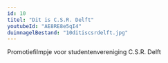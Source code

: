 ```yaml
---
id: 10
titel: "Dit is C.S.R. Delft"
youtubeId: "AE8RE8e5qI4"
duimnagelBestand: "10ditiscsrdelft.jpg"
---
```


Promotiefilmpje voor studentenvereniging C.S.R. Delft
